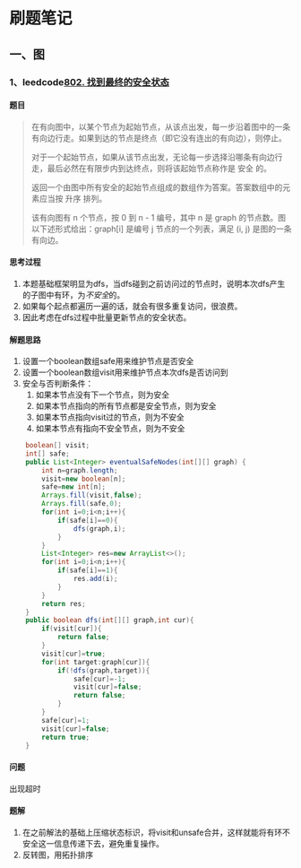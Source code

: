 # 刷题笔记

## 一、图

### 1、leedcode[802. 找到最终的安全状态](https://leetcode-cn.com/problems/find-eventual-safe-states/)

#### 题目

> 在有向图中，以某个节点为起始节点，从该点出发，每一步沿着图中的一条有向边行走。如果到达的节点是终点（即它没有连出的有向边），则停止。
>
> 对于一个起始节点，如果从该节点出发，无论每一步选择沿哪条有向边行走，最后必然在有限步内到达终点，则将该起始节点称作是 安全 的。
>
> 返回一个由图中所有安全的起始节点组成的数组作为答案。答案数组中的元素应当按 升序 排列。
>
> 该有向图有 n 个节点，按 0 到 n - 1 编号，其中 n 是 graph 的节点数。图以下述形式给出：graph[i] 是编号 j 节点的一个列表，满足 (i, j) 是图的一条有向边。

#### 思考过程

1. 本题基础框架明显为dfs，当dfs碰到之前访问过的节点时，说明本次dfs产生的子图中有环，为*不安全*的。
2. 如果每个起点都遍历一遍的话，就会有很多重复访问，很浪费。
3. 因此考虑在dfs过程中批量更新节点的安全状态。

#### 解题思路

1. 设置一个boolean数组safe用来维护节点是否安全
2. 设置一个boolean数组visit用来维护节点本次dfs是否访问到
3. 安全与否判断条件：
   1. 如果本节点没有下一个节点，则为安全
   2. 如果本节点指向的所有节点都是安全节点，则为安全
   3. 如果本节点指向visit过的节点，则为不安全
   4. 如果本节点有指向不安全节点，则为不安全

```java
    boolean[] visit;
    int[] safe;
    public List<Integer> eventualSafeNodes(int[][] graph) {
        int n=graph.length;
        visit=new boolean[n];
        safe=new int[n];
        Arrays.fill(visit,false);
        Arrays.fill(safe,0);
        for(int i=0;i<n;i++){
            if(safe[i]==0){
                dfs(graph,i);
            }
        }
        List<Integer> res=new ArrayList<>();
        for(int i=0;i<n;i++){
            if(safe[i]==1){
                res.add(i);
            }
        }
        return res;
    }
    public boolean dfs(int[][] graph,int cur){
        if(visit[cur]){
            return false;
        }
        visit[cur]=true;
        for(int target:graph[cur]){
            if(!dfs(graph,target)){
                safe[cur]=-1;
                visit[cur]=false;
                return false;
            }
        }
        safe[cur]=1;
        visit[cur]=false;
        return true;
    }
```

#### 问题

出现超时

#### 题解

1. 在之前解法的基础上压缩状态标识，将visit和unsafe合并，这样就能将有环不安全这一信息传递下去，避免重复操作。
2. 反转图，用拓扑排序

